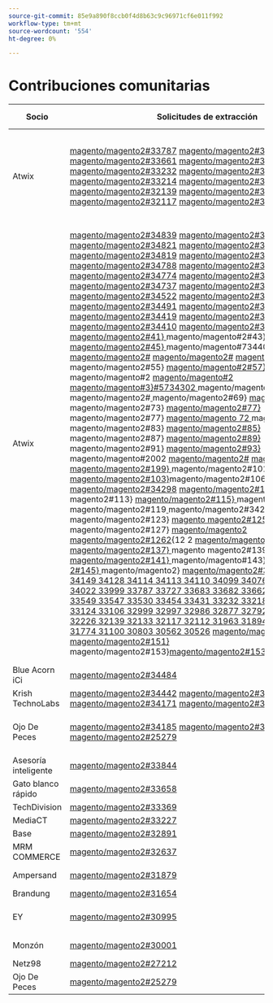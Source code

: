 ```yaml
---
source-git-commit: 85e9a890f8ccb0f4d8b63c9c96971cf6e011f992
workflow-type: tm+mt
source-wordcount: '554'
ht-degree: 0%

---
```

# Contribuciones comunitarias

| Socio | Solicitudes de extracción | Problemas relacionados con GitHub |
| ------- | ------- | ------- |
| Atwix | [magento/magento2#33787](https://github.com/magento/magento2/pull/33787) [magento/magento2#33662](https://github.com/magento/magento2/pull/33662) [magento/magento2#33661](https://github.com/magento/magento2/pull/33661) [magento/magento2#33431](https://github.com/magento/magento2/pull/33431) [magento/magento2#33232](https://github.com/magento/magento2/pull/33232) [magento/magento2#33218](https://github.com/magento/magento2/pull/33218) [magento/magento2#33214](https://github.com/magento/magento2/pull/33214) [magento/magento2#32226](https://github.com/magento/magento2/pull/32226) [magento/magento2#32139](https://github.com/magento/magento2/pull/32139) [magento/magento2#32133](https://github.com/magento/magento2/pull/32133) [magento/magento2#32117](https://github.com/magento/magento2/pull/32117) [magento/magento2#32112](https://github.com/magento/magento2/pull/32112) | [magento/magento2#33689](https://github.com/magento/magento2/issues/33689) [magento/magento2#33635](https://github.com/magento/magento2/issues/33635) [magento/magento2#33556](https://github.com/magento/magento2/issues/33556) [magento/magento2#33806](https://github.com/magento/magento2/issues/33806) [magento/magento2#32381](https://github.com/magento/magento2/issues/32381) [magento/magento2#33786](https://github.com/magento/magento2/issues/33786) [magento/magento2#33785](https://github.com/magento/magento2/issues/33785) [magento/magento2#33784](https://github.com/magento/magento2/issues/33784) [magento/magento2#33775](https://github.com/magento/magento2/issues/33775) |
| Atwix | [magento/magento2#34839](https://github.com/magento/magento2/pull/34839) [magento/magento2#34827](https://github.com/magento/magento2/pull/34827) [magento/magento2#34821](https://github.com/magento/magento2/pull/34821) [magento/magento2#34820](https://github.com/magento/magento2/pull/34820) [magento/magento2#34819](https://github.com/magento/magento2/pull/34819) [magento/magento2#34793](https://github.com/magento/magento2/pull/34793) [magento/magento2#34788](https://github.com/magento/magento2/pull/34788) [magento/magento2#34781](https://github.com/magento/magento2/pull/34781) [magento/magento2#34774](https://github.com/magento/magento2/pull/34774) [magento/magento2#34769](https://github.com/magento/magento2/pull/34769) [magento/magento2#34737](https://github.com/magento/magento2/pull/34737) [magento/magento2#34617](https://github.com/magento/magento2/pull/34617) [magento/magento2#34522](https://github.com/magento/magento2/pull/34522) [magento/magento2#34492](https://github.com/magento/magento2/pull/34492) [magento/magento2#34491](https://github.com/magento/magento2/pull/34491) [magento/magento2#34470](https://github.com/magento/magento2/pull/34470) [magento/magento2#34419](https://github.com/magento/magento2/pull/34419) [magento/magento2#34418](https://github.com/magento/magento2/pull/34418) [magento/magento2#34410](https://github.com/magento/magento2/pull/34410) [magento/magento2#34346](https://github.com/magento/magento2/pull/34400) [magento/magento2#41} ](https://github.com/magento/magento2/pull/34346)magento/magento#2#43} [magento/magento2#45} ](https://github.com/magento/magento2/pull/34302)magento/magento#7344002 [magento/magento2#](https://github.com/magento/magento2/pull/34298) [magento/magento2#](https://github.com/magento/magento2/pull/34257) [magento/magento2#53} ](https://github.com/magento/magento2/pull/34256)magento/magento2#55} [magento/magento#2#57} ](https://github.com/magento/magento2/pull/34207)magento/magento#2 [magento/magento#2](https://github.com/magento/magento2/pull/34152) [magento/magento#3}#5734302 ](https://github.com/magento/magento2/pull/34149)magento/magento2#[ ](https://github.com/magento/magento2/pull/34128)magento/magento2#[ ](https://github.com/magento/magento2/pull/34114)magento/magento2#69} [magento/magento2#71} ](https://github.com/magento/magento2/pull/34113)magento/magento2#73} [magento/magento2#77} ](https://github.com/magento/magento2/pull/34110)magento/magento2#77} [magento/magento 72 ](https://github.com/magento/magento2/pull/34099)magento/magento2#[ ](https://github.com/magento/magento2/pull/34076)magento/magento2#83} [magento/magento2#85} ](https://github.com/magento/magento2/pull/34075)magento/magento2#87} [magento/magento2#89} ](https://github.com/magento/magento2/pull/34051)magento/magento2#91} [magento/magento2#93} ](https://github.com/magento/magento2/pull/34022)magento/magento#2002 [magento/magento2#](https://github.com/magento/magento2/pull/33999) [magento/magento2#](https://github.com/magento/magento2/pull/33787) [magento/magento2#199} ](https://github.com/magento/magento2/pull/33727)magento/magento2#101} [magento/magento2#103}](https://github.com/magento/magento2/pull/33683)magento/magento2#106}magento/magento2 [magento/magento2#34298](https://github.com/magento/magento2/pull/33682) [magento/magento2#111} ](https://github.com/magento/magento2/pull/33662)magento magento2#113} [magento/magento2#115} ](https://github.com/magento/magento2/pull/33661)magento/magento[ ](https://github.com/magento/magento2/pull/33571)magento/magento2#119[ ](https://github.com/magento/magento2/pull/33549)magento/magento2#34257[ ](https://github.com/magento/magento2/pull/33547)magento/magento2#123} [magento magento2#125} ](https://github.com/magento/magento2/pull/33530)magento/magento2#127} [magento/magento2](https://github.com/magento/magento2/pull/33454) [magento/magento2#1262](https://github.com/magento/magento2/pull/33431){12 2 [magento/magento2#34256](https://github.com/magento/magento2/pull/33232) [magento/magento2#137} ](https://github.com/magento/magento2/pull/33218)magento magento2#139} [magento/magento2#141} ](https://github.com/magento/magento2/pull/33214)magento/magento#143} [magento/magento 2#145} ](https://github.com/magento/magento2/pull/33149)magento/magento2} [magento/magento2#34207 34152 34149 34128 34114 34113 34110 34099 34076 34075 34051 34022 33999 33787 33727 33683 33682 33662 33661 33571 33549 33547 33530 33454 33431 33232 33218 33214 33149 33124 33106 32999 32997 32986 32877 32792 32771 32282 32226 32139 32133 32117 32112 31963 31894 31877 31785 31774 31100 30803 30562 30526](https://github.com/magento/magento2/pull/33124) [magento/magento2#](https://github.com/magento/magento2/pull/33106) [magento/magento2#151} ](https://github.com/magento/magento2/pull/32999)magento/magento2#153}[magento/magento2#153}](https://github.com/magento/magento2/pull/32997)[](https://github.com/magento/magento2/pull/32986)[](https://github.com/magento/magento2/pull/32877)[](https://github.com/magento/magento2/pull/32792)[](https://github.com/magento/magento2/pull/32771)[](https://github.com/magento/magento2/pull/32282)[](https://github.com/magento/magento2/pull/32226)[](https://github.com/magento/magento2/pull/32139)[](https://github.com/magento/magento2/pull/32133)[](https://github.com/magento/magento2/pull/32117)[](https://github.com/magento/magento2/pull/32112)[](https://github.com/magento/magento2/pull/31963)[](https://github.com/magento/magento2/pull/31894)[](https://github.com/magento/magento2/pull/31877)[](https://github.com/magento/magento2/pull/31785)[](https://github.com/magento/magento2/pull/31774)[](https://github.com/magento/magento2/pull/31100)[](https://github.com/magento/magento2/pull/30803)[](https://github.com/magento/magento2/pull/30562)[](https://github.com/magento/magento2/pull/30526) | [magento/magento2#34579](https://github.com/magento/magento2/issues/34579) [magento/magento2#34490](https://github.com/magento/magento2/issues/34490) [magento/magento2#34422](https://github.com/magento/magento2/issues/34422) [magento/magento2#34510](https://github.com/magento/magento2/issues/34510) [magento/magento2#34414](https://github.com/magento/magento2/issues/34414) [magento/magento2#34511](https://github.com/magento/magento2/issues/34511) [magento/magento2#34435](https://github.com/magento/magento2/issues/34435) [magento/magento2#34512](https://github.com/magento/magento2/issues/34512) [magento/magento2#34317](https://github.com/magento/magento2/issues/34317) [magento/magento2#32948](https://github.com/magento/magento2/issues/32948) [magento/magento2#26254](https://github.com/magento/magento2/issues/26254) [magento/magento2#34316](https://github.com/magento/magento2/issues/34316) [magento/magento2#34314](https://github.com/magento/magento2/issues/34314) [magento/magento2#34313](https://github.com/magento/magento2/issues/34313) [magento/magento2#34312](https://github.com/magento/magento2/issues/34312) [magento/magento2#34311](https://github.com/magento/magento2/issues/34311) [magento/magento2#34315](https://github.com/magento/magento2/issues/34315) [magento/magento2#33747](https://github.com/magento/magento2/issues/33747) [magento/magento2#33589](https://github.com/magento/magento2/issues/33589) [magento/magento2#33531](https://github.com/magento/magento2/issues/33689) [magento/magento2#41} ](https://github.com/magento/magento2/issues/33531)magento/magento#2#43} [magento/magento2#45} ](https://github.com/magento/magento2/issues/33635)magento/magento#7336892 [magento/magento2#](https://github.com/magento/magento2/issues/33556) [magento/devdocs#9248](https://github.com/magento/magento2/issues/33806) [magento/magento2#53} ](https://github.com/magento/magento2/issues/32615)magento/magento#2[ ](https://github.com/magento/devdocs/issues/9248)magento/magento#2#[ ](https://github.com/magento/magento2/issues/32991)magento/magento#2[ ](https://github.com/magento/magento2/issues/32821)magento/magento#2[ ](https://github.com/magento/magento2/issues/33788)magento/magento2#[ ](https://github.com/magento/magento2/issues/32381)magento/magento2#33635 33556 33806 32615 32991 32821 33788 32381 33786 33785 33784 33775 33783 30828 33774 33773[ ](https://github.com/magento/magento2/issues/33786)magento/magento2#67} [magento/magento2#69} ](https://github.com/magento/magento2/issues/33785)magento/magento2#71} [magento/magento2#73} ](https://github.com/magento/magento2/issues/33784)magento/magento2#75} [magento/magento](https://github.com/magento/magento2/issues/33775)[](https://github.com/magento/magento2/issues/33783)[](https://github.com/magento/magento2/issues/30828)[](https://github.com/magento/magento2/issues/33774)[](https://github.com/magento/magento2/issues/33773) |
| Blue Acorn iCi | [magento/magento2#34484](https://github.com/magento/magento2/pull/34484) |  |
| Krish TechnoLabs | [magento/magento2#34442](https://github.com/magento/magento2/pull/34442) [magento/magento2#34423](https://github.com/magento/magento2/pull/34423) [magento/magento2#34171](https://github.com/magento/magento2/pull/34171) [magento/magento2#34157](https://github.com/magento/magento2/pull/34157) |  |
| Ojo De Peces | [magento/magento2#34185](https://github.com/magento/magento2/pull/34185) [magento/magento2#32720](https://github.com/magento/magento2/pull/32720) [magento/magento2#25279](https://github.com/magento/magento2/pull/25279) | [magento/magento2#34513](https://github.com/magento/magento2/issues/34513) [magento/magento2#34356](https://github.com/magento/magento2/issues/34356) [magento/magento2#29647](https://github.com/magento/magento2/issues/29647) [magento/magento2#30241](https://github.com/magento/magento2/issues/30241) |
| Asesoría inteligente | [magento/magento2#33844](https://github.com/magento/magento2/pull/33844) |  |
| Gato blanco rápido | [magento/magento2#33658](https://github.com/magento/magento2/pull/33658) | [magento/magento2#33839](https://github.com/magento/magento2/issues/33839) |
| TechDivision | [magento/magento2#33369](https://github.com/magento/magento2/pull/33369) | [magento/magento2#34451](https://github.com/magento/magento2/issues/34451) |
| MediaCT | [magento/magento2#33227](https://github.com/magento/magento2/pull/33227) | [magento/magento2#33984](https://github.com/magento/magento2/issues/33984) |
| Base | [magento/magento2#32891](https://github.com/magento/magento2/pull/32891) | [magento/magento2#32885](https://github.com/magento/magento2/issues/32885) |
| MRM COMMERCE | [magento/magento2#32637](https://github.com/magento/magento2/pull/32637) | [magento/magento2#32636](https://github.com/magento/magento2/issues/32636) |
| Ampersand | [magento/magento2#31879](https://github.com/magento/magento2/pull/31879) | [maritos/magento2-performance-fixes#4](https://github.com/maritos/magento2-performance-fixes/issues/4) |
| Brandung | [magento/magento2#31654](https://github.com/magento/magento2/pull/31654) | [magento/magento2#30948](https://github.com/magento/magento2/issues/30948) |
| EY | [magento/magento2#30995](https://github.com/magento/magento2/pull/30995) | [magento/magento2#31019](https://github.com/magento/magento2/issues/31019) [magento/magento2#32625](https://github.com/magento/magento2/issues/32625) [magento/magento2#33696](https://github.com/magento/magento2/issues/33696) |
| Monzón | [magento/magento2#30001](https://github.com/magento/magento2/pull/30001) | [magento/magento-semver#50](https://github.com/magento/magento-semver/issues/50) |
| Netz98 | [magento/magento2#27212](https://github.com/magento/magento2/pull/27212) | [magento/magento2#29609](https://github.com/magento/magento2/issues/29609) |
| Ojo De Peces | [magento/magento2#25279](https://github.com/magento/magento2/pull/25279) | [magento/magento2#29647](https://github.com/magento/magento2/issues/29647) [magento/magento2#30241](https://github.com/magento/magento2/issues/30241) |
